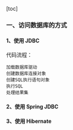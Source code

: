[toc]
### 一、访问数据库的方式
#### 1、使用 JDBC
代码流程：
```
加载数据库驱动
创建数据库连接对象
创建SQL执行语句对象
执行SQL
处理结果集
```
####  2、使用 Spring JDBC
#### 3、使用 Hibernate 



